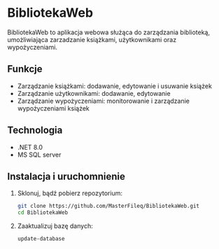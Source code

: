 # BibliotekaWeb

BibliotekaWeb to aplikacja webowa służąca do zarządzania biblioteką, umożliwiająca zarzadzanie książkami, użytkownikami oraz wypożyczeniami.

## Funkcje

- Zarządzanie książkami: dodawanie, edytowanie i usuwanie książek
- Zarządzanie użytkownikami: dodawanie, edytowanie
- Zarządzanie wypożyczeniami: monitorowanie i zarządzanie wypożyczeniami książek

## Technologia
- .NET 8.0
- MS SQL server

## Instalacja i uruchomnienie

1. Sklonuj, bądź pobierz repozytorium:

    ```bash
    git clone https://github.com/MasterFileq/BibliotekaWeb.git
    cd BibliotekaWeb
    ```

2. Zaaktualizuj bazę danych:

    ```bash
    update-database
    ```


